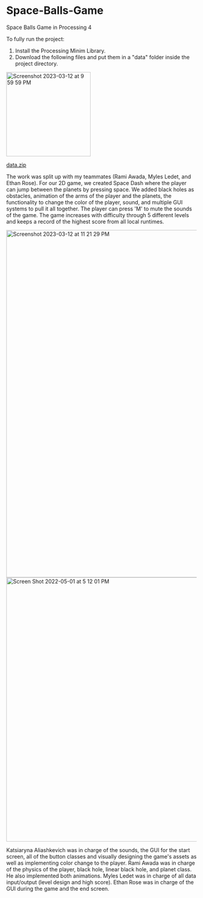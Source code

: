 # Space-Balls-Game
Space Balls Game in Processing 4

To fully run the project:

1. Install the Processing Minim Library.
2. Download the following files and put them in a "data" folder inside the project directory.

<img width="223" alt="Screenshot 2023-03-12 at 9 59 59 PM" src="https://user-images.githubusercontent.com/113384816/224598320-8ffca0b6-4fe3-4b45-9ea2-5369f8c974b5.png">

[data.zip](https://github.com/cyberkatrina/Space-Balls-Game/files/10953113/data.zip)

The work was split up with my teammates (Rami Awada, Myles Ledet, and Ethan Rose). For our 2D game, we created Space Dash where the player can jump between the planets by pressing space. We added black holes as obstacles, animation of the arms of the player and the planets, the functionality to change the color of the player, sound, and multiple GUI systems to pull it all together. The player can press 'M' to mute the sounds of the game. The game increases with difficulty through 5 different levels and keeps a record of the highest score from all local runtimes.

<img width="919" alt="Screenshot 2023-03-12 at 11 21 29 PM" src="https://user-images.githubusercontent.com/113384816/224608053-7c0f82d2-549e-42b2-8ad9-12cf434f25c8.png">

<img width="699" alt="Screen Shot 2022-05-01 at 5 12 01 PM" src="https://user-images.githubusercontent.com/113384816/233719487-b52dc923-7e15-4599-8a56-b09aa34f67ff.png">

Katsiaryna Aliashkevich was in charge of the sounds, the GUI for the start screen, all of the button classes and visually designing the game's assets as well as implementing color change to the player. Rami Awada was in charge of the physics of the player, black hole, linear black hole, and planet class. He also implemented both animations. Myles Ledet was in charge of all data input/output (level design and high score). Ethan Rose was in charge of the GUI during the game and the end screen.
